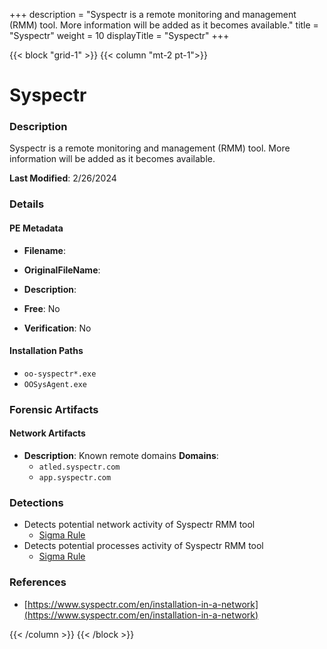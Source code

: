 +++
description = "Syspectr is a remote monitoring and management (RMM) tool. More information will be added as it becomes available."
title = "Syspectr"
weight = 10
displayTitle = "Syspectr"
+++


{{< block "grid-1" >}}
{{< column "mt-2 pt-1">}}

# Syspectr


### Description

Syspectr is a remote monitoring and management (RMM) tool. More information will be added as it becomes available.



**Last Modified**: 2/26/2024

### Details


#### PE Metadata
- **Filename**: 
- **OriginalFileName**: 
- **Description**: 


- **Free**: No

- **Verification**: No




#### Installation Paths
- `oo-syspectr*.exe`
- `OOSysAgent.exe`

### Forensic Artifacts




#### Network Artifacts
- **Description**: Known remote domains  **Domains**:
    - `atled.syspectr.com`
    - `app.syspectr.com`


### Detections
- Detects potential network activity of Syspectr RMM tool
  - [Sigma Rule](https://github.com/magicsword-io/LOLRMM/blob/main/detections/sigma/syspectr_network_sigma.yml)
- Detects potential processes activity of Syspectr RMM tool
  - [Sigma Rule](https://github.com/magicsword-io/LOLRMM/blob/main/detections/sigma/syspectr_processes_sigma.yml)

### References
- [https://www.syspectr.com/en/installation-in-a-network](https://www.syspectr.com/en/installation-in-a-network)



{{< /column >}}
{{< /block >}}
